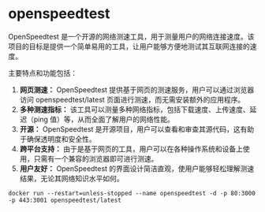 # openspeedtest

OpenSpeedtest 是一个开源的网络测速工具，用于测量用户的网络连接速度。该项目的目标是提供一个简单易用的工具，让用户能够方便地测试其互联网连接的速度。

主要特点和功能包括：

1. **网页测速：** OpenSpeedtest 提供基于网页的测速服务，用户可以通过浏览器访问 openspeedtest/latest 页面进行测速，而无需安装额外的应用程序。
2. **多种测速指标：** 该工具可以测量多种网络指标，包括下载速度、上传速度、延迟（ping 值）等，从而全面了解用户的网络性能。
3. **开源：** OpenSpeedtest 是开源项目，用户可以查看和审查其源代码，这有助于确保透明度和安全性。
4. **跨平台支持：** 由于是基于网页的工具，用户可以在各种操作系统和设备上使用，只需有一个兼容的浏览器即可进行测速。
5. **用户友好：** OpenSpeedtest 的界面设计简洁直观，使用户能够轻松理解测速结果，无论其网络知识水平如何。

```
docker run --restart=unless-stopped --name openspeedtest -d -p 80:3000 -p 443:3001 openspeedtest/latest
```
